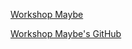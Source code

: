 [Workshop Maybe](http://workshopmaybe.com)

[Workshop Maybe's GitHub](https://github.com/workshop-maybe)
